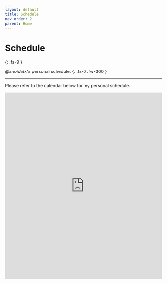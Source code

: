 ```yaml
---
layout: default
title: Schedule
nav_order: 2
parent: Home
---
```


# Schedule
{: .fs-9 }

*@snoidetx*'s personal schedule.
{: .fs-6 .fw-300 }

---

Please refer to the calendar below for my personal schedule.

<div class="iframe-calendar-wrapper">
<iframe src="https://calendar.google.com/calendar/embed?src=snoidetx%40gmail.com&ctz=Asia%2FSingapore" style="border: 0" width="100%" height="600" frameborder="0" scrolling="no"></iframe>
</div>

